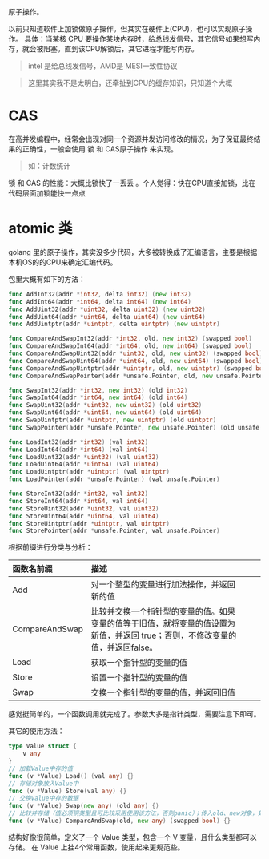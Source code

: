 原子操作。

以前只知道软件上加锁做原子操作。但其实在硬件上(CPU)，也可以实现原子操作。
 具体：当某核 CPU 要操作某块内存时，给总线发信号，其它信号如果想写内存，就会被阻塞。直到该CPU解锁后，其它进程才能写内存。
>intel 是给总线发信号，AMD是 MESI一致性协议

>这里其实我不是太明白，还牵扯到CPU的缓存知识，只知道个大概

# CAS

在高并发编程中，经常会出现对同一个资源并发访问修改的情况，为了保证最终结果的正确性，一般会使用 锁 和 CAS原子操作 来实现。
>如：计数统计

锁  和 CAS 的性能：大概比锁快了一丢丢 。个人觉得：快在CPU直接加锁，比在代码层面加锁能快一点点

# atomic  类

golang 里的原子操作，其实没多少代码，大多被转换成了汇编语言，主要是根据本机OS的的CPU来确定汇编代码。

包里大概有如下的方法：

```go
func AddInt32(addr *int32, delta int32) (new int32)
func AddInt64(addr *int64, delta int64) (new int64)
func AddUint32(addr *uint32, delta uint32) (new uint32)
func AddUint64(addr *uint64, delta uint64) (new uint64)
func AddUintptr(addr *uintptr, delta uintptr) (new uintptr)
```

```go
func CompareAndSwapInt32(addr *int32, old, new int32) (swapped bool)
func CompareAndSwapInt64(addr *int64, old, new int64) (swapped bool)
func CompareAndSwapUint32(addr *uint32, old, new uint32) (swapped bool)
func CompareAndSwapUint64(addr *uint64, old, new uint64) (swapped bool)
func CompareAndSwapUintptr(addr *uintptr, old, new uintptr) (swapped bool)
func CompareAndSwapPointer(addr *unsafe.Pointer, old, new unsafe.Pointer) (swapped bool)
```

```go
func SwapInt32(addr *int32, new int32) (old int32)
func SwapInt64(addr *int64, new int64) (old int64)
func SwapUint32(addr *uint32, new uint32) (old uint32)
func SwapUint64(addr *uint64, new uint64) (old uint64)
func SwapUintptr(addr *uintptr, new uintptr) (old uintptr)
func SwapPointer(addr *unsafe.Pointer, new unsafe.Pointer) (old unsafe.Pointer)

```

```go
func LoadInt32(addr *int32) (val int32)
func LoadInt64(addr *int64) (val int64)
func LoadUint32(addr *uint32) (val uint32)
func LoadUint64(addr *uint64) (val uint64)
func LoadUintptr(addr *uintptr) (val uintptr)
func LoadPointer(addr *unsafe.Pointer) (val unsafe.Pointer)

```

```go
func StoreInt32(addr *int32, val int32)
func StoreInt64(addr *int64, val int64)
func StoreUint32(addr *uint32, val uint32)
func StoreUint64(addr *uint64, val uint64)
func StoreUintptr(addr *uintptr, val uintptr)
func StorePointer(addr *unsafe.Pointer, val unsafe.Pointer)
```


根据前缀进行分类与分析：

| 函数名前缀          | 描述                                                                   |     |     |
| :------------- | :------------------------------------------------------------------- | :-- | --- |
| Add            | 对一个整型的变量进行加法操作，并返回新的值                                                |     |     |
| CompareAndSwap | 比较并交换一个指针型的变量的值。如果变量的值等于旧值，就将变量的值设置为新值，并返回 true；否则，不修改变量的值，并返回false。 |     |     |
| Load           | 获取一个指针型的变量的值                                                         |     |     |
| Store          | 设置一个指针型的变量的值                                                         |     |     |
| Swap           | 交换一个指针型的变量的值，并返回旧值                                                   |     |     |

感觉挺简单的，一个函数调用就完成了。参数大多是指针类型，需要注意下即可。


其它的使用方法：


```go
type Value struct {
	v any
}
// 加载Value中存的值
func (v *Value) Load() (val any) {}
// 存储对象放入Value中
func (v *Value) Store(val any) {}
// 交换Value中存的数据
func (v *Value) Swap(new any) (old any) {)
// 比较并存储（值必须铜类型且可比较采用使用该方法，否则panic）；传入old、new对象，如果old对象等于Value内存储的对象，就将新的对象存入，返回treu。否则false
func (v *Value) CompareAndSwap(old, new any) (swapped bool) {}

```

结构好像很简单，定义了一个 Value 类型，包含一个 V 变量，且什么类型都可以存储。
在 Value 上挂4个常用函数，使用起来更规范些。




